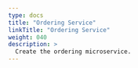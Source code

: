```yaml
---
type: docs
title: "Ordering Service"
linkTitle: "Ordering Service"
weight: 040
description: >
  Create the ordering microservice.
---
```


